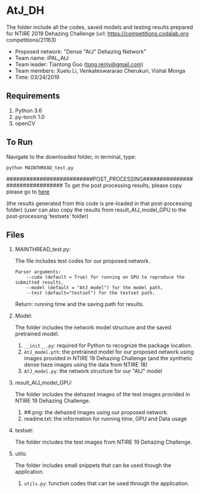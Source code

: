 # AtJ_DH

The folder include all the codes, saved models and testing results prepared for NTIRE 2019 Dehazing Challenge (url: https://competitions.codalab.org competitions/21163)

- Proposed network: "Dense "AtJ" Dehazing Network" 
- Team name: iPAL_AtJ
- Team leader: Tiantong Guo (tong.renly@gmail.com)
- Team members:  Xuelu Li, Venkateswararao Cherukuri, Vishal Monga 
- Time: 03/24/2019

## Requirements
1. Python 3.6
2. py-torch 1.0
3. openCV

## To Run

Navigate to the downloaded folder, in terminal, type:
```
python MAINTHREAD_test.py
```

##########################POST_PROCESSING################################
To get the post processing results, please copy please go to [here](https://drive.google.com/drive/folders/1Ezzwa-dg15UbkPYZIAd3BNb7Zi5cJ-35?usp=sharing)

(the results generated from this code is pre-loaded in that post-processing folder)
(user can also copy the results from result_AtJ_model_GPU to the post-processing ‘testsets’ folder)

## Files

1. MAINTHREAD_test.py:

	The file includes test codes for our proposed network.

	```
	Parser arguments: 
		--cuda (default = True) for running on GPU to reproduce the submitted results, 
		--model (default = "AtJ_model") for the model path, 
		--test (default="testset") for the testset path.
	```
	Return: running time and the saving path for results.

2. Model:

	The folder includes the network model structure and the saved pretrained model.

   1. `__init__.py`: required for Python to recognize the package location.
   2. `AtJ_model.pth`: the pretrained model for our proposed network using images provided in NTIRE 19 Dehazing Challenge (and the synthetic dense haze images using the data from NTIRE 18)
   3. `AtJ_model.py`: the network structure for our "AtJ" model

3. result_AtJ_model_GPU: 

	The folder includes the dehazed images of the test images provided in NTIRE 19 Dehazing Challenge.

	1. ##.png: the dehazed images using our proposed network.
	2. readme.txt: the information for running time, GPU and Data usage

4. testset:

	The folder includes the test images from NTIRE 19 Dehazing Challenge.

5. utils:

	The folder includes small snippets that can be used though the application.

	1. `utils.py`: function codes that can be used through the application.
